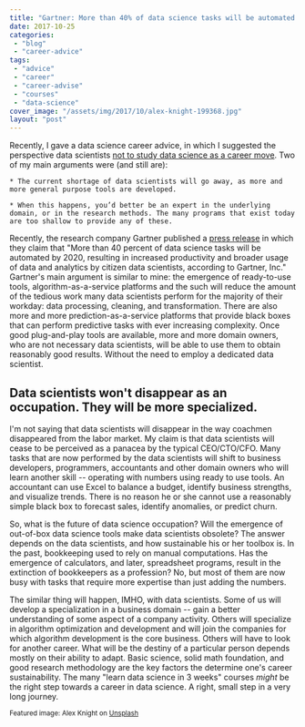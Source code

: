 ```yaml
---
title: "Gartner: More than 40% of data science tasks will be automated by 2020. So what?"
date: 2017-10-25
categories: 
 - "blog"
 - "career-advice"
tags: 
 - "advice"
 - "career"
 - "career-advise"
 - "courses"
 - "data-science"
cover_image: "/assets/img/2017/10/alex-knight-199368.jpg"
layout: "post"
---
```


Recently, I gave a data science career advice, in which I suggested the perspective data scientists [not to study data science as a career move](http://gorelik.net/2017/05/29/dont-study-data-science/). Two of my main arguments were (and still are):


    * The current shortage of data scientists will go away, as more and more general purpose tools are developed.

    * When this happens, you’d better be an expert in the underlying domain, or in the research methods. The many programs that exist today are too shallow to provide any of these.

Recently, the research company Gartner published a [press release](https://www.gartner.com/newsroom/id/3570917) in which they claim that "More than 40 percent of data science tasks will be automated by 2020, resulting in increased productivity and broader usage of data and analytics by citizen data scientists, according to Gartner, Inc." Gartner's main argument is similar to mine: the emergence of ready-to-use tools, algorithm-as-a-service platforms and the such will reduce the amount of the tedious work many data scientists perform for the majority of their workday: data processing, cleaning, and transformation. There are also more and more prediction-as-a-service platforms that provide black boxes that can perform predictive tasks with ever increasing complexity. Once good plug-and-play tools are available, more and more domain owners, who are not necessary data scientists, will be able to use them to obtain reasonably good results. Without the need to employ a dedicated data scientist.

## Data scientists won't disappear as an occupation. They will be more specialized.

I'm not saying that data scientists will disappear in the way coachmen disappeared from the labor market. My claim is that data scientists will cease to be perceived as a panacea by the typical CEO/CTO/CFO. Many tasks that are now performed by the data scientists will shift to business developers, programmers, accountants and other domain owners who will learn another skill -- operating with numbers using ready to use tools. An accountant can use Excel to balance a budget, identify business strengths, and visualize trends. There is no reason he or she cannot use a reasonably simple black box to forecast sales, identify anomalies, or predict churn.

So, what is the future of data science occupation? Will the emergence of out-of-box data science tools make data scientists obsolete? The answer depends on the data scientists, and how sustainable his or her toolbox is. In the past, bookkeeping used to rely on manual computations. Has the emergence of calculators, and later, spreadsheet programs, result in the extinction of bookkeepers as a profession? No, but most of them are now busy with tasks that require more expertise than just adding the numbers.

The similar thing will happen, IMHO, with data scientists. Some of us will develop a specialization in a business domain -- gain a better understanding of some aspect of a company activity. Others will specialize in algorithm optimization and development and will join the companies for which algorithm development is the core business. Others will have to look for another career. What will be the destiny of a particular person depends mostly on their ability to adapt. Basic science, solid math foundation, and good research methodology are the key factors the determine one's career sustainability. The many "learn data science in 3 weeks" courses *might* be the right step towards a career in data science. A right, small step in a very long journey.

<small>Featured image: Alex Knight on <a href="https://unsplash.com/photos/2EJCSULRwC8" target="_blank" rel="noopener">Unsplash</a></small>

